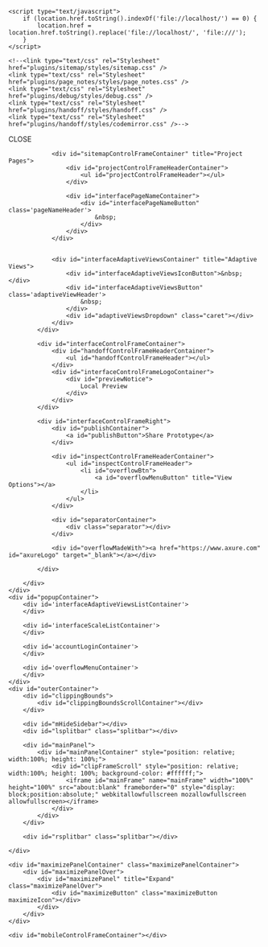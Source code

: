 <!DOCTYPE html>
<html xmlns="http://www.w3.org/1999/xhtml" xml:lang="en" lang="en">
<head>
    <title>Untitled Document</title>
    <meta http-equiv="X-UA-Compatible" content="IE=edge" />
    <meta http-equiv="content-type" content="text/html; charset=utf-8" />
    <meta name="viewport" content="width=device-width, initial-scale=1.0, user-scalable=no, viewport-fit=cover" />
    <meta name="apple-mobile-web-app-capable" content="yes" />
    <link type="text/css" href="resources/css/reset.css" rel="Stylesheet" />
    <link type="text/css" href="resources/css/default.css" rel="Stylesheet" />
    <link rel="shortcut icon" href="resources/images/favicon_play.ico" />
    <link href='https://fonts.googleapis.com/css?family=Source+Sans+Pro:400,600' rel='stylesheet'>

    <script type="text/javascript">
        if (location.href.toString().indexOf('file://localhost/') == 0) {
            location.href = location.href.toString().replace('file://localhost/', 'file:///');
        }
    </script>

    <!--<link type="text/css" rel="Stylesheet" href="plugins/sitemap/styles/sitemap.css" />
    <link type="text/css" rel="Stylesheet" href="plugins/page_notes/styles/page_notes.css" />
    <link type="text/css" rel="Stylesheet" href="plugins/debug/styles/debug.css" />
    <link type="text/css" rel="Stylesheet" href="plugins/handoff/styles/handoff.css" />
    <link type="text/css" rel="Stylesheet" href="plugins/handoff/styles/codemirror.css" />-->
</head>
<body scroll="no" class="hashover" style="overflow: hidden;">
    <div id="topPanel">
        <div id="interfaceControlFrame">
            <div id="interfaceControlFrameLeft">
                <div id="interfaceControlFrameMinimizeContainer">
                    <a title="Collapse" id="interfaceControlFrameMinimizeButton">
                        <div id="minimizeArrow" class="minimizeButtonHover minimizeIcon"></div>
                        <div id="minimizeX" class="minimizeButton minimizeIcon"></div>
                    </a>
                </div>
                <div id="interfaceControlFrameCloseContainer">
                    <a title="Close" id="interfaceControlFrameCloseButton">CLOSE</a>
                </div>

                <div id="sitemapControlFrameContainer" title="Project Pages">
                    <div id="projectControlFrameHeaderContainer">
                        <ul id="projectControlFrameHeader"></ul>
                    </div>
                    
                    <div id="interfacePageNameContainer">
                        <div id="interfacePageNameButton" class='pageNameHeader'>
                            &nbsp;
                        </div>
                    </div>
                </div>


                <div id="interfaceAdaptiveViewsContainer" title="Adaptive Views">
                    <div id="interfaceAdaptiveViewsIconButton">&nbsp;</div>
                    <div id="interfaceAdaptiveViewsButton" class='adaptiveViewHeader'>
                        &nbsp;
                    </div>
                    <div id="adaptiveViewsDropdown" class="caret"></div>
                </div>
            </div>
            
            <div id="interfaceControlFrameContainer">
                <div id="handoffControlFrameHeaderContainer">
                    <ul id="handoffControlFrameHeader"></ul>
                </div>
                <div id="interfaceControlFrameLogoContainer">
                    <div id="previewNotice">
                        Local Preview
                    </div>
                </div>
            </div>

            <div id="interfaceControlFrameRight">
                <div id="publishContainer">
                    <a id="publishButton">Share Prototype</a>
                </div>
                
                <div id="inspectControlFrameHeaderContainer">
                    <ul id="inspectControlFrameHeader">
                        <li id="overflowBtn">
                            <a id="overflowMenuButton" title="View Options"></a>
                        </li>
                    </ul>
                </div>

                <div id="separatorContainer">
                    <div class="separator"></div>
                </div>

                <div id="overflowMadeWith"><a href="https://www.axure.com" id="axureLogo" target="_blank"></a></div>

            </div>

        </div>
    </div>
    <div id="popupContainer">
        <div id='interfaceAdaptiveViewsListContainer'>
        </div>

        <div id='interfaceScaleListContainer'>
        </div>

        <div id='accountLoginContainer'>
        </div>

        <div id='overflowMenuContainer'>
        </div>
    </div>
    <div id="outerContainer">
        <div id="clippingBounds">
            <div id="clippingBoundsScrollContainer"></div>
        </div>

        <div id="mHideSidebar"></div>
        <div id="lsplitbar" class="splitbar"></div>

        <div id="mainPanel">
            <div id="mainPanelContainer" style="position: relative; width:100%; height: 100%;">
                <div id="clipFrameScroll" style="position: relative; width:100%; height: 100%; background-color: #ffffff;">
                    <iframe id="mainFrame" name="mainFrame" width="100%" height="100%" src="about:blank" frameborder="0" style="display: block;position:absolute;" webkitallowfullscreen mozallowfullscreen allowfullscreen></iframe>
                </div>
            </div>
        </div>

        <div id="rsplitbar" class="splitbar"></div>

    </div>

    <div id="maximizePanelContainer" class="maximizePanelContainer">
        <div id="maximizePanelOver">
            <div id="maximizePanel" title="Expand" class="maximizePanelOver">
                <div id="maximizeButton" class="maximizeButton maximizeIcon"></div>
            </div>
        </div>
    </div>

    <div id="mobileControlFrameContainer"></div>

<!-- 9.0.0.3665 -->
<script src="resources/scripts/jquery-3.2.1.min.js"></script>
<script src="resources/scripts/axure/jquery.nicescroll.min.js"></script>
<script src="resources/scripts/axutils.js"></script>
<script src="resources/scripts/messagecenter.js"></script>
<script src="resources/scripts/player/axplayer.js"></script>
<script src="resources/scripts/player/init.js"></script>


</body>
</html>

